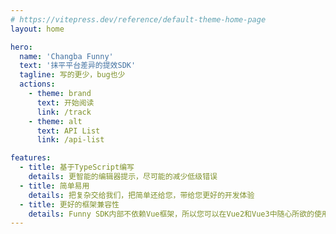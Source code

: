 ```yaml
---
# https://vitepress.dev/reference/default-theme-home-page
layout: home

hero:
  name: 'Changba Funny'
  text: '抹平平台差异的提效SDK'
  tagline: 写的更少，bug也少
  actions:
    - theme: brand
      text: 开始阅读
      link: /track
    - theme: alt
      text: API List
      link: /api-list

features:
  - title: 基于TypeScript编写
    details: 更智能的编辑器提示，尽可能的减少低级错误
  - title: 简单易用
    details: 把复杂交给我们，把简单还给您，带给您更好的开发体验
  - title: 更好的框架兼容性
    details: Funny SDK内部不依赖Vue框架，所以您可以在Vue2和Vue3中随心所欲的使用
---
```

